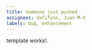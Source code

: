 ```yaml
---
title: Someone just pushed
assignees: dafifynn, Juan-M-V
labels: bug, enhancement
---
```

template works!.
